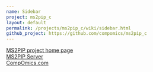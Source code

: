 ```yaml
---
name: Sidebar
project: ms2pip_c
layout: default
permalink: /projects/ms2pip_c/wiki/sidebar.html
github_project: https://github.com/compomics/ms2pip_c
---
```


[MS2PIP project home page](http://compomics.github.io/projects/ms2pip_c.html)  
[MS2PIP Server](https://iomics.ugent.be/ms2pip)  
[CompOmics.com](https://www.compomics.com/)  